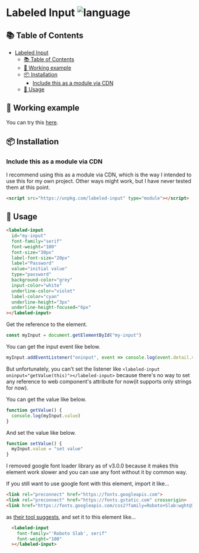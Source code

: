 # Labeled Input ![language](https://img.shields.io/badge/language-javascript-blue.svg)

## :books: Table of Contents

- [Labeled Input](#labeled-input-)
  - [:books: Table of Contents](#books-table-of-contents)
  - [:dizzy: Working example](#dizzy-working-example)
  - [:package: Installation](#package-installation)
    - [Include this as a module via CDN](#include-this-as-a-module-via-cdn)
  - [:rocket: Usage](#rocket-usage)

## :dizzy: Working example

You can try this [here](https://takumakira.github.io/labeled-input/).

## :package: Installation

### Include this as a module via CDN

I recommend using this as a module via CDN, which is the way I intended to use this for my own project. Other ways might work, but I have never tested them at this point.

```html
<script src="https://unpkg.com/labeled-input" type="module"></script>
```

## :rocket: Usage

```html
<labeled-input
  id="my-input"
  font-family="serif"
  font-weight="100"
  font-size="30px"
  label-font-size="20px"
  label="Password"
  value="initial value"
  type="password"
  background-color="grey"
  input-color="white"
  underline-color="violet"
  label-color="cyan"
  underline-height="3px"
  underline-height-focused="6px"
></labeled-input>
```

Get the reference to the element.

```javascript
const myInput = document.getElementById("my-input")
```

You can get the input event like below.

```javascript
myInput.addEventListener("oninput", event => console.log(event.detail.value))
```

But unfortunately, you can't set the listener like ```<labeled-input oninput="getValue(this)"></labeled-input>```
because there's no way to set any reference to web component's attribute for now(it supports only strings for now).

You can get the value like below.

```javascript
function getValue() {
  console.log(myInput.value)
}
```

And set the value like below.

```javascript
function setValue() {
  myInput.value = "set value"
}
```

I removed google font loader library as of v3.0.0 because it makes this element work slower and you can use any font without it by common way.

If you still want to use google font with this element, import it like...

```html
<link rel="preconnect" href="https://fonts.googleapis.com">
<link rel="preconnect" href="https://fonts.gstatic.com" crossorigin>
<link href="https://fonts.googleapis.com/css2?family=Roboto+Slab:wght@100&display=swap" rel="stylesheet">
```

as [their tool suggests](https://fonts.google.com/), and set it to this element like...

```html
  <labeled-input
    font-family="'Roboto Slab', serif"
    font-weight="100"
  ></labeled-input>
```
